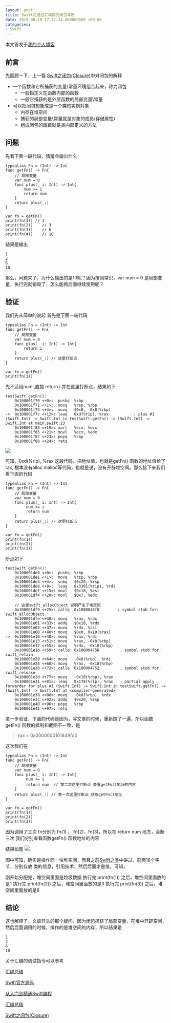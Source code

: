 ```yaml
---
layout: post
title: Swift之通过汇编探究闭包本质
date: 2019-08-10 17:32:24.000000000 +09:00
categories: 
- Swift
---
```



本文首发于[我的个人博客](https://ityongzhen.github.io/Swift%E4%B9%8B%E9%80%9A%E8%BF%87%E6%B1%87%E7%BC%96%E6%8E%A2%E7%A9%B6%E9%97%AD%E5%8C%85%E6%9C%AC%E8%B4%A8.html)

## 前言

先回顾一下，上一篇  [Swift之闭包(Closure)](https://juejin.im/post/5d229738f265da1b715317b7)中对闭包的解释

- 一个函数和它所捕获的变量\常量环境组合起来，称为闭包
	- 一般指定义在函数内部的函数
	- 一般它捕获的是外层函数的局部变量\常量
- 可以把闭包想象成是一个类的实例对象
	- 内存在堆空间
	- 捕获的局部变量\常量就是对象的成员(存储属性) 
	- 组成闭包的函数就是类内部定义的方法


## 问题

先看下面一段代码，猜猜会输出什么

~~~~
typealias Fn = (Int) -> Int
func getFn() -> Fn{
    // 局部变量
    var num = 0
    func plus(_ i: Int) -> Int{
        num += i
        return num
    }
    return plus(_:)
}

var fn = getFn()
print(fn(1)) // 1
print(fn(2))	// 3
print(fn(3))	// 6
print(fn(4))	// 10
~~~~

结果是输出

~~~~
1
3
6
10
~~~~

那么，问题来了，为什么输出的是10呢？因为按照常识，var num = 0 是局部变量，执行完就销毁了，怎么能再后面继续使用呢？

## 验证

我们先从简单的说起
首先是下面一端代码

~~~~
typealias Fn = (Int) -> Int
func getFn() -> Fn{
    // 局部变量
    var num = 0
    func plus(_ i: Int) -> Int{
        return i 
    }
    return plus(_:) // 这里打断点
}

var fn = getFn()
print(fn(1))
~~~~

先不适用num ,直接 return i 并在这里打断点，结果如下

~~~~
testSwift`getFn():
    0x100001f70 <+0>:  pushq  %rbp
    0x100001f71 <+1>:  movq   %rsp, %rbp
    0x100001f74 <+4>:  movq   $0x0, -0x8(%rbp)
->  0x100001f7c <+12>: leaq   0xd(%rip), %rax           ; plus #1 (Swift.Int) -> Swift.Int in testSwift.getFn() -> (Swift.Int) -> Swift.Int at main.swift:23
    0x100001f83 <+19>: xorl   %ecx, %ecx
    0x100001f85 <+21>: movl   %ecx, %edx
    0x100001f87 <+23>: popq   %rbp
    0x100001f88 <+24>: retq   
~~~~

![](https://user-gold-cdn.xitu.io/2019/7/8/16bcf1fb505d92c2?w=1243&h=825&f=png&s=356842)

可知，0xd(%rip), %rax  这段代码，把地址值，也就是getFn() 函数的地址值给了rax,
根本没有alloc malloc等代码，也就是说，没有开辟堆空间。那么接下来我们看下面的代码

~~~~
typealias Fn = (Int) -> Int
func getFn() -> Fn{
    // 局部变量
    var num = 0
    func plus(_ i: Int) -> Int{
		 num += i
		 return num 
    }
    return plus(_:) // 这里打断点
}

var fn = getFn()
print(fn(1))
print(fn(2))
print(fn(3))
~~~~

断点如下

~~~~
testSwift`getFn():
    0x100001de0 <+0>:  pushq  %rbp
    0x100001de1 <+1>:  movq   %rsp, %rbp
    0x100001de4 <+4>:  subq   $0x20, %rsp
    0x100001de8 <+8>:  leaq   0x3301(%rip), %rdi
    0x100001def <+15>: movl   $0x18, %esi
    0x100001df4 <+20>: movl   $0x7, %edx
    
    // 这里swift_allocObject 说明产生了堆空间
    0x100001df9 <+25>: callq  0x1000046f8        ; symbol stub for: swift_allocObject
    0x100001dfe <+30>: movq   %rax, %rdx
    0x100001e01 <+33>: addq   $0x10, %rdx
    0x100001e05 <+37>: movq   %rdx, %rsi
    0x100001e08 <+40>: movq   $0x0, 0x10(%rax)
->  0x100001e10 <+48>: movq   %rax, %rdi
    0x100001e13 <+51>: movq   %rax, -0x8(%rbp)
    0x100001e17 <+55>: movq   %rdx, -0x10(%rbp)
    0x100001e1b <+59>: callq  0x100004758         ; symbol stub for: swift_retain
    0x100001e20 <+64>: movq   -0x8(%rbp), %rdi
    0x100001e24 <+68>: movq   %rax, -0x18(%rbp)
    0x100001e28 <+72>: callq  0x100004752         ; symbol stub for: swift_release
    0x100001e2d <+77>: movq   -0x10(%rbp), %rax
    0x100001e31 <+81>: leaq   0x178(%rip), %rax   ; partial apply forwarder for plus #1 (Swift.Int) -> Swift.Int in testSwift.getFn() -> (Swift.Int) -> Swift.Int at <compiler-generated>
    0x100001e38 <+88>: movq   -0x8(%rbp), %rdx
    0x100001e3c <+92>: addq   $0x20, %rsp
    0x100001e40 <+96>: popq   %rbp
    0x100001e41 <+97>: retq   
~~~~

进一步验证，下面的代码是因为，写文章的时候，重新跑了一遍，所以函数 getFn() 函数的抵制和截图不一致，是

> rax = 0x0000000101849fd0

这次我们在 

~~~~
typealias Fn = (Int) -> Int
func getFn() -> Fn{
    // 局部变量
    var num = 0
    func plus(_ i: Int) -> Int{
		 num += i
		 return num  // 第二次这里打断点 查看getFn()地址的内容
    }
    return plus(_:) // 第一次这里打断点 获取getFn()地址
}

var fn = getFn()
print(fn(1)) 
print(fn(2))
print(fn(3))
~~~~

因为调用了三次 fn分别为 fn(1) 、 fn(2)、fn(3)，所以在 return num 地方，会断三次
我们分别查看函数getFn() 函数地址的内容

结果如图
![](https://user-gold-cdn.xitu.io/2019/7/8/16bcf1fb506737cb?w=1139&h=886&f=png&s=362546)

图中可知，确实是操作同一块堆空间，而且之前[Swift之类](https://ityongzhen.github.io/Swift%E4%B9%8B%E7%B1%BB.html)中讲过，前面16个字节，分别存放 类的信息，引用技术，然后后面才是值，可知，

刚开始分配完，堆空间里面是垃圾数据
执行完 print(fn(1))  之后，堆空间里面放的是1
执行完 print(fn(2))  之后，堆空间里面放的是3
执行完 print(fn(3))  之后，堆空间里面放的是6

## 结论
这也解释了，文章开头的那个疑问，因为闭包捕获了局部变量，在堆中开辟空间，然后后面调用的时候，操作的是堆空间的内存，所以结果是

~~~~
1
3
6
10
~~~~

关于汇编的调试指令可以参考

[汇编总结](https://ityongzhen.github.io/%E6%B1%87%E7%BC%96%E6%80%BB%E7%BB%93.html)

[Swift官方源码](https://github.com/apple/Swift)

[从入门到精通Swift编程](https://ke.qq.com/course/392094)

[汇编总结](https://ityongzhen.github.io/%E6%B1%87%E7%BC%96%E6%80%BB%E7%BB%93.html)

[Swift之闭包(Closure)](https://juejin.im/post/5d229738f265da1b715317b7)

